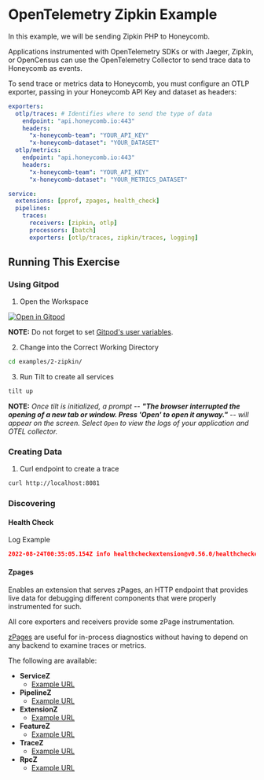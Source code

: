 # OpenTelemetry Zipkin Example 

In this example, we will be sending Zipkin PHP to Honeycomb. 

Applications instrumented with OpenTelemetry SDKs or with Jaeger, Zipkin, or OpenCensus can use the OpenTelemetry Collector to send trace data to Honeycomb as events. 

To send trace or metrics data to Honeycomb, you must configure an OTLP exporter, passing in your Honeycomb API Key and dataset as headers:

```yaml
exporters:
  otlp/traces: # Identifies where to send the type of data
    endpoint: "api.honeycomb.io:443" 
    headers:
      "x-honeycomb-team": "YOUR_API_KEY"
      "x-honeycomb-dataset": "YOUR_DATASET"
  otlp/metrics:
    endpoint: "api.honeycomb.io:443"
    headers:
      "x-honeycomb-team": "YOUR_API_KEY"
      "x-honeycomb-dataset": "YOUR_METRICS_DATASET"
```

```yaml
service:
  extensions: [pprof, zpages, health_check]
  pipelines:
    traces:
      receivers: [zipkin, otlp]
      processors: [batch]
      exporters: [otlp/traces, zipkin/traces, logging]
```

## Running This Exercise

### Using Gitpod

1. Open the Workspace

[![Open in Gitpod](https://gitpod.io/button/open-in-gitpod.svg)](https://gitpod.io/#https://github.com/honeycombio/opentelemetry-collector-workshop/tree/wip.alayshia)

**NOTE:** Do not forget to set [Gitpod's user variables](https://gitpod.io/variables).

2. Change into the Correct Working Directory

```bash
cd examples/2-zipkin/
```

3. Run Tilt to create all services

```bash
tilt up
```

**NOTE:** _Once tilt is initialized, a prompt -- **"The browser interrupted the opening of a new tab or window. Press 'Open' to open it anyway."** -- will appear on the screen. Select `Open` to view the logs of your application and OTEL collector._

### Creating Data

1. Curl endpoint to create a trace

```bash
curl http://localhost:8081
```

### Discovering

#### Health Check

Log Example

```json
2022-08-24T00:35:05.154Z info healthcheckextension@v0.56.0/healthcheckextension.go:44 Starting health_check extension {"kind": "extension", "name": "health_check", "config": {"Port":0,"TCPAddr":{"Endpoint":"0.0.0.0:13133"},"Path":"/","CheckCollectorPipeline":{"Enabled":true,"Interval":"5m","ExporterFailureThreshold":5}}}
```

#### Zpages

Enables an extension that serves zPages, an HTTP endpoint that provides live data for debugging different components that were properly instrumented for such. 

All core exporters and receivers provide some zPage instrumentation.

[zPages](https://github.com/open-telemetry/opentelemetry-collector/blob/main/extension/zpagesextension/README.md) are useful for in-process diagnostics without having to depend on any backend to examine traces or metrics.

The following are available:

- **ServiceZ** 
  - [Example URL](http://localhost:55679/debug/servicez)
- **PipelineZ** 
  - [Example URL](http://localhost:55679/debug/pipelinez)
- **ExtensionZ** 
  - [Example URL](http://localhost:55679/debug/extensionz)
- **FeatureZ** 
  - [Example URL](http://localhost:55679/debug/featurez)
- **TraceZ** 
  - [Example URL](http://localhost:55679/debug/tracez)
- **RpcZ** 
  - [Example URL](http://localhost:55679/debug/rpcz)
